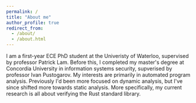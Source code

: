 ```yaml
---
permalink: /
title: "About me"
author_profile: true
redirect_from: 
  - /about/
  - /about.html
---
```


I am a first-year ECE PhD student at the Univeristy of Waterloo, supervised by professor Patrick Lam. Before this, I completed my master's degree at Concordia University in information systems security, supverised by professor Ivan Pustogarov. My interests are primarily in automated program analysis. Previously I'd been more focused on dynamic analysis, but I've since shifted more towards static analysis. More specifically, my current research is all about verifying the Rust standard library.

